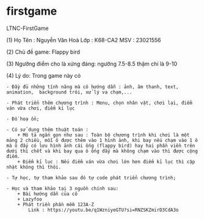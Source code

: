 # firstgame
 LTNC-FirstGame

(1)
    Họ Tên : Nguyễn Văn Hoà
    Lớp : K68-CA2
    MSV : 23021556

(2)
    Chủ đề game: Flappy bird

(3)
    Ngưỡng điểm cho là xứng đáng: ngưỡng 7.5-8.5 thậm chí là 9-10

(4) Lý do: Trong game này có

    - Đầy đủ những tính năng mà cô hướng dẫn : ảnh, âm thanh, text, animation,  background trôi, xử lý va chạm,...

    - Phát triển thêm chương trình : Menu, chọn nhân vật, chơi lại, điểm ván vừa chơi, điểm kỉ lục

    - Đồ hoạ ổn;

    - Có sử dụng thêm thuật toán :
        + Mô tả ngắn gọn như sau : Toàn bộ chương trình khi chơi là một mảng 2 chiều, mỗi ô được thêm vào 1 hình ảnh, khi bay nếu chạm vào 1 ô mà ô đấy có lưu hình ảnh cái ống (flappy bird) hay hai phần viền trên dưới thì chết và khi bay qua ô ống đấy mà không chạm vào thì được cộng điểm.
        + Điểm kỉ lục : Nếu điểm ván vừa chơi lớn hơn điểm kỉ lục thì cập nhật không thì thôi.

    - Tự học, tự tham khảo sau đó tự code phát triển chương trình;

    - Học và tham khảo tại 3 nguồn chính sau:
        + Bài hướng dẫn của cô
        + Lazyfoo
        + Phát triền phần mềm 123A-Z
            Link : https://youtu.be/q1WzniyeGTU?si=RNZSKZmirD3CdA3o
